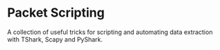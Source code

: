 # Packet Scripting
A collection of useful tricks for scripting and automating data extraction with TShark, Scapy and PyShark.
